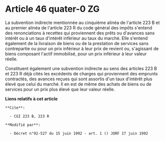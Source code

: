 # Article 46 quater-0 ZG

La subvention indirecte mentionnée au cinquième alinéa de l'article 223 B et au premier alinéa de l'article 223 R du code
général des impôts s'entend des renonciations à recettes qui proviennent des prêts ou d'avances sans intérêt ou à un taux
d'intérêt inférieur au taux du marché. Elle s'entend également de la livraison de biens ou de la prestation de services sans
contrepartie ou pour un prix inférieur à leur prix de revient ou, s'agissant de biens composant l'actif immobilisé, pour un
prix inférieur à leur valeur réelle.

Constituent également une subvention indirecte au sens des articles 223 B et 223 R déjà cités les excédents de charges qui
proviennent des emprunts contractés, des avances reçues qui sont assortis d'un taux d'intérêt plus élevé que celui du marché.
Il en est de même des achats de biens ou de services pour un prix plus élevé que leur valeur réelle.

**Liens relatifs à cet article**

	**Cite**:

	  - CGI 223 B, 223 R

	**Modifié par**:

	  - Décret n°92-527 du 15 juin 1992 - art. 1 () JORF 17 juin 1992
